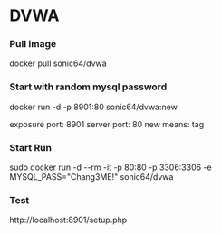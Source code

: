 # DVWA
### Pull image
 docker pull sonic64/dvwa

### Start with random mysql password
 docker run -d -p 8901:80 sonic64/dvwa:new

 exposure port: 8901
 server port: 80
 new means: tag

### Start Run
 sudo docker run -d --rm -it -p 80:80 -p 3306:3306 -e MYSQL_PASS="Chang3ME!" sonic64/dvwa

### Test
 http://localhost:8901/setup.php